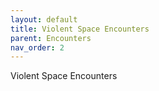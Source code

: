 ```yaml
---
layout: default
title: Violent Space Encounters
parent: Encounters
nav_order: 2
---
```


Violent Space Encounters
